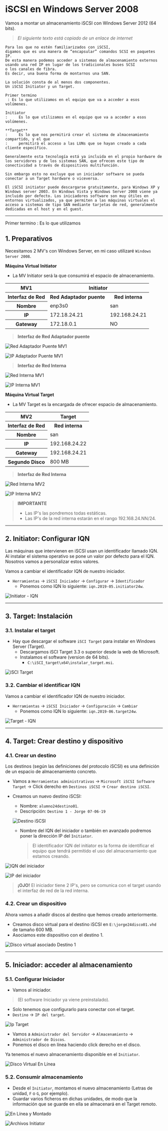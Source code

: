 
# iSCSI en Windows Server 2008

Vamos a montar un almacenamiento iSCSI con Windows Server 2012 (64 bits).

> *El siguiente texto está copiado de un enlace de internet*

```
Para los que no estén familiarizados con iSCSI,
digamos que es una manera de “encapsular” comandos SCSI en paquetes IP.
De esta manera podemos acceder a sistemas de almacenamiento externos
usando una red IP en lugar de los tradicionales buses SCSI
o los canales de fibra.
Es decir, una buena forma de montarnos una SAN.

La solución consta de al menos dos componentes.
Un iSCSI Initiator y un Target.

Primer termino
 : Es lo que utilizamos en el equipo que va a acceder a esos volúmenes.

Initiator
:     Es lo que utilizamos en el equipo que va a acceder a esos volúmenes.

**Target**
:     Es lo que nos permitirá crear el sistema de almacenamiento compartido, y el que
:     permitirá el acceso a las LUNs que se hayan creado a cada cliente específico.

Generalmente esta tecnología está ya incluida en el propio hardware de los servidores y de los sistemas SAN, que ofrecen este tipo de conectividad a través de dispositivos multifunción.

Sin embargo esto no excluye que un iniciador software se pueda conectar a un Target hardware o viceversa.

El iSCSI initiator puede descargarse gratuitamente, para Windows XP y Windows server 2003. En Windows Vista y Windows Server 2008 viene ya incluido por defecto. Los iniciadores software son muy útiles en entornos virtualizados, ya que permiten a las máquinas virtuales el acceso a sistemas de tipo SAN mediante tarjetas de red, generalmente dedicadas en el host y en el guest.
```

---

Primer termino
 : Es lo que utilizamos

## 1. Preparativos

Necesitamos 2 MV's con Windows Server, en mi caso utilizaré `Windows Server 2008`.

**Máquina Virtual Initiator**

* La MV Initiator será la que consumirá el espacio de almacenamiento.

<table>
  <tr>
    <th>MV1</th>
    <th colspan="2">Initiator</th>
  </tr>
  <tr>
    <th>Interfaz de Red</th>
    <th>Red Adaptador puente</th>
    <th>Red interna</th>
  </tr>
  <tr>
     <th>Nombre</th>
     <td>enp3s0</td>
     <td>san</td>
  </tr>
  <tr>
    <th>IP</th>
    <td>172.18.24.21</td>
    <td>192.168.24.21</td>
  </tr>
  <tr>
    <th>Gateway</th>
    <td>172.18.0.1</td>
    <td>NO</td>
  </tr>
</table>

> **Interfaz de Red Adaptador puente**

![Red Adaptador Puente MV1](./images/red-externa-mv1.png)

![IP Adaptador Puente MV1](./images/ip-externa-mv1.png)

> **Interfaz de Red Interna**

![Red Interna MV1](./images/red-interna-mv1.png)

![IP Interna MV1](./images/ip-interna-mv1.png)

**Máquina Virtual Target**

* La MV Target es la encargada de ofrecer espacio de almacenamiento.

<table>
  <tr>
    <th>MV2</th>
    <th>Target</th>
  </tr>
  <tr>
    <th>Interfaz de Red</th>
    <th>Red interna</th>
  </tr>
  <tr>
     <th>Nombre</th>
     <td>san</td>
  </tr>
  <tr>
    <th>IP</th>
    <td>192.168.24.22</td>
  </tr>
  <tr>
    <th>Gateway</th>
    <td>192.168.24.21</td>
  </tr>
  <tr>
    <th>Segundo Disco</th>
    <td>800 MB</td>
  </tr>
</table>

> **Interfaz de Red Interna**

![Red Interna MV2](./images/red-interna-mv2.png)

![IP Interna MV2](./images/ip-interna-mv2.png)

> **IMPORTANTE**
> * Las IP's las pondremos todas estáticas.
> * Las IP's de la red interna estarán en el rango 192.168.24.NN/24.

---

## 2. Initiator: Configurar IQN

Las máquinas que intervienen en iSCSI usan un identificador llamado IQN. Al instalar el sistema operativo se pone un valor por defecto para el IQN. Nosotros vamos a personalizar estos valores.

Vamos a cambiar el identificador IQN de nuestro iniciador.

* `Herramientas` -> `iSCSI Iniciador` -> `Configurar` -> `Identificador`
  * Ponemos como IQN lo siguiente: `iqn.2019-05.initiator24w`.

![Initiator - IQN](./images/iqn-initiator.png)

---

## 3. Target: Instalación

### 3.1. Instalar el target

* Hay que descargar el software `iSCI Target` para instalar en Windows Server (Target).
  * Descargamos iSCI Target 3.3 o superior desde la web de Microsoft.
  * Instalamos el software (version de 64 bits).
    * `C:\iSCI_target\x64\instalar_target.msi`.

![iSCI Target](./images/iscsi-target.png)

### 3.2. Cambiar el identificar IQN

Vamos a cambiar el identificador IQN de nuestro iniciador.

* `Herramientas` -> `iSCSI Iniciador` -> `Configuración` -> `Cambiar`
  * Ponemos como IQN lo siguiente: `iqn.2019-06.target24w`.

![Target - IQN](./images/iqn-target.png)

---

## 4. Target: Crear destino y dispositivo

### 4.1. Crear un destino

Los destinos (según las definiciones del protocolo iSCSI) es una definición de un espacio de almacenamiento concreto.

* Vamos a `Herramientas administrativas` -> `Microsoft iSCSI Software Target` -> Click derecho en `Destinos iSCSI` -> `Crear destino iSCSI`.
* Creamos un nuevo destino iSCSI:
  * Nombre: `alumno24destino01`.
  * Descripción: `Destino 1 - Jorge 07-06-19`

  ![Destino iSCSI](./images/destino-iscsi.png)

  * Nombre del IQN del iniciador o también en avanzado podremos poner la dirección IP del `Initiator`.
    > El identificador IQN del initiator es la forma de identificar el equipo que tendrá permitido el uso del almacenamiento que estamos creando.

![IQN del iniciador](./images/iqn-destino.png)

![IP del iniciador](./images/direccion-ip.png)

> **¡OJO!** El iniciador tiene 2 IP's, pero se comunica con el target usando el interfaz de red de la red interna.

### 4.2. Crear un dispositivo

Ahora vamos a añadir discos al destino que hemos creado anteriormente.
* Creamos disco virtual para el destino iSCSI en `E:\jorge24disco01.vhd` de tamaño 600 MB.
* Asociamos este dispositivo con el destino 1.

![Disco virtual asociado Destino 1](./images/destino-disco.png)

---

## 5. Iniciador: acceder al almacenamiento

### 5.1. Configurar Iniciador

* Vamos al iniciador.
> (El software Iniciador ya viene preinstalado).

* Solo tenemos que configurarlo para conectar con el target.
* `Destino` -> `IP del target`.

![Ip Target](./images/ip-target.png)

* Vamos a `Administrador del Servidor` -> `Almacenamiento` -> `Administrador de Discos`.
* Ponemos el disco en línea haciendo click derecho en el disco.

Ya tenemos el nuevo almacenamiento disponible en el `Initiator`.

![Disco Virtual En Línea](./images/en-linea.png)

### 5.2. Consumir almacenamiento

* Desde el `Initiator`, montamos el nuevo almacenamiento (Letras de unidad, `F` o `G`, por ejemplo).
* Guardar varios ficheros en dichas unidades, de modo que la información que se guarde en ella se almacenará en el Target remoto.

![En Línea y Montado](./images/en-linea-f.png)

![Archivos Initiator](./images/archivos.png)
